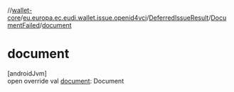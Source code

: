 //[wallet-core](../../../../index.md)/[eu.europa.ec.eudi.wallet.issue.openid4vci](../../index.md)/[DeferredIssueResult](../index.md)/[DocumentFailed](index.md)/[document](document.md)

# document

[androidJvm]\
open override val [document](document.md): Document

